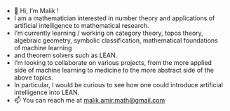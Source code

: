 - 👋 Hi, I’m Malik !
- I am a mathematician interested in number theory and applications of artificial intelligence to mathematical research. 
- I’m currently learning / working on category theory, topos theory, algebraic geometry, symbolic classification, mathematical foundations of machine learning 
- and theorem solvers such as LEAN.
- I’m looking to collaborate on various projects, from the more applied side of machine learning to medicine to the more abstract side of the above topics. 
- In particular, I would be curious to see how one could introduce artificial intelligence into LEAN.
- 📫 You can reach me at malik.amir.math@gmail.com 

<!---
malik-amir/malik-amir is a ✨ special ✨ repository because its `README.md` (this file) appears on your GitHub profile.
You can click the Preview link to take a look at your changes.
--->
